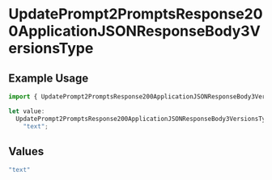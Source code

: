 # UpdatePrompt2PromptsResponse200ApplicationJSONResponseBody3VersionsType

## Example Usage

```typescript
import { UpdatePrompt2PromptsResponse200ApplicationJSONResponseBody3VersionsType } from "orq-poc-typescript-multi-env-version/models/operations";

let value:
  UpdatePrompt2PromptsResponse200ApplicationJSONResponseBody3VersionsType =
    "text";
```

## Values

```typescript
"text"
```